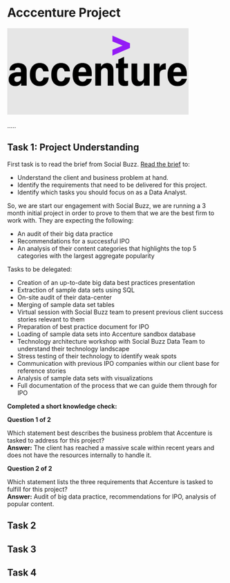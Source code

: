 # Acccenture Project

<img src="https://github.com/MaksymYakushev/Acccenture-Data-Analysis-Report/blob/main/Data/logo.png" width="420" height="200">

.....

## Task 1:  Project Understanding

First task is to read the brief from Social Buzz. [Read the brief](https://github.com/MaksymYakushev/Acccenture-Data-Analysis-Report/blob/main/Task1/Data_Analytics%20Client%20Brief.pdf) to:
- Understand the client and business problem at hand.
- Identify the requirements that need to be delivered for this project.
- Identify which tasks you should focus on as a Data Analyst.

So, we are start our engagement with Social Buzz, we are running a 3 month initial project in order
to prove to them that we are the best firm to work with. They are expecting the following:
- An audit of their big data practice
- Recommendations for a successful IPO
- An analysis of their content categories that highlights the top 5 categories with the
largest aggregate popularity

Tasks to be delegated:
- Creation of an up-to-date big data best practices presentation
- Extraction of sample data sets using SQL
- On-site audit of their data-center
- Merging of sample data set tables
- Virtual session with Social Buzz team to present previous client success stories relevant
to them
- Preparation of best practice document for IPO
- Loading of sample data sets into Accenture sandbox database
- Technology architecture workshop with Social Buzz Data Team to understand their
technology landscape
- Stress testing of their technology to identify weak spots
- Communication with previous IPO companies within our client base for reference stories
- Analysis of sample data sets with visualizations
- Full documentation of the process that we can guide them through for IPO

**Completed a short knowledge check:**

**Question 1 of 2**

Which statement best describes the business problem that Accenture is tasked to address for this project?   
**Answer:** The client has reached a massive scale within recent years and does not have the resources internally to handle it.

**Question 2 of 2**

Which statement lists the three requirements that Accenture is tasked to fulfill for this project?  
**Answer:** Audit of big data practice, recommendations for IPO, analysis of popular content.

## Task 2

## Task 3

## Task 4
